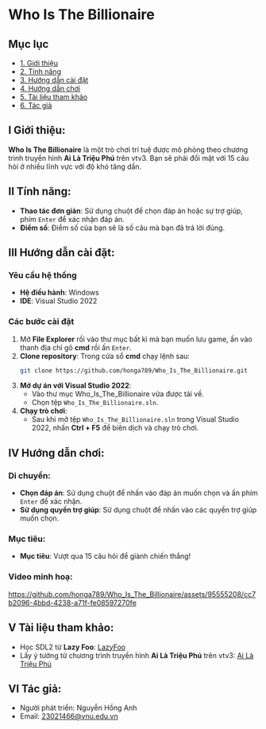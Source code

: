 # Who Is The Billionaire
<a name="ve-dau-trang"/>

## Mục lục
* [1. Giới thiệu](#gioi-thieu)
* [2. Tính năng](#tinh-nang)
* [3. Hướng dẫn cài đặt](#cai-dat)
* [4. Hướng dẫn chơi](#cach-choi)
* [5. Tài liệu tham khảo](#tham-khao)
* [6. Tác giả](#tac-gia)

<a name="gioi-thieu"/>

## I Giới thiệu: 
**Who Is The Billionaire** là một trò chơi trí tuệ được mô phỏng theo chương trình truyền hình **Ai Là Triệu Phú** trên vtv3. Bạn sẽ phải đối mặt với 15 câu hỏi ở nhiều lĩnh vực với độ khó tăng dần.

<a name="tinh-nang"/>

## II Tính năng:
- **Thao tác đơn giản**: Sử dụng chuột để chọn đáp án hoặc sự trợ giúp, phím ```Enter``` để xác nhận đáp án.
- **Điểm số**: Điểm số của bạn sẽ là số câu mà bạn đã trả lời đúng.

<a name="cai-dat"/>

## III Hướng dẫn cài đặt:
### Yêu cầu hệ thống
- **Hệ điều hành**: Windows
- **IDE**: Visual Studio 2022
### Các bước cài đặt
1. Mở **File Explorer** rồi vào thư mục bất kì mà bạn muốn lưu game, ấn vào thanh địa chỉ gõ **cmd** rồi ấn ```Enter```.
2. **Clone repository**: Trong cửa sổ **cmd** chạy lệnh sau:
    ```bash
    git clone https://github.com/honga789/Who_Is_The_Billionaire.git
    ```
3. **Mở dự án với Visual Studio 2022**:
    - Vào thư mục Who_Is_The_Billionaire vừa được tải về.
    - Chọn tệp `Who_Is_The_Billionaire.sln`.
4. **Chạy trò chơi**:
    - Sau khi mở tệp `Who_Is_The_Billionaire.sln` trong Visual Studio 2022, nhấn **Ctrl + F5** để biên dịch và chạy trò chơi.

<a name="cach-choi"/>

## IV Hướng dẫn chơi:
### Di chuyển:
- **Chọn đáp án**: Sử dụng chuột để nhấn vào đáp án muốn chọn và ấn phím ```Enter``` để xác nhận.
- **Sử dụng quyền trợ giúp**: Sử dụng chuột để nhấn vào các quyền trợ giúp muốn chọn.
### Mục tiêu:
- **Mục tiêu**: Vượt qua 15 câu hỏi để giành chiến thắng!
### Video minh hoạ:
https://github.com/honga789/Who_Is_The_Billionaire/assets/95555208/cc7b2096-4bbd-4238-a71f-fe08597270fe

<a name="tham-khao"/>

## V Tài liệu tham khảo:
- Học SDL2 từ **Lazy Foo**: [LazyFoo](https://lazyfoo.net/tutorials/SDL/index.php)
- Lấy ý tưởng từ chương trình truyền hình **Ai Là Triệu Phú** trên vtv3: [Ai Là Triệu Phú](https://www.youtube.com/watch?v=LMSnUBXld9Y&list=PLoE7Z98RuDIf-27xKSRqzTDl_aWOQA3Ey)

<a name="tac-gia"/>

## VI Tác giả:
  - Người phát triển: Nguyễn Hồng Anh
  - Email: 23021466@vnu.edu.vn
